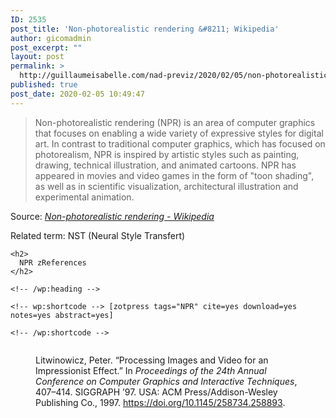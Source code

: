 ```yaml
---
ID: 2535
post_title: 'Non-photorealistic rendering &#8211; Wikipedia'
author: gicomadmin
post_excerpt: ""
layout: post
permalink: >
  http://guillaumeisabelle.com/nad-previz/2020/02/05/non-photorealistic-rendering-wikipedia/
published: true
post_date: 2020-02-05 10:49:47
---
```

> Non-photorealistic rendering (NPR) is an area of computer graphics that focuses on enabling a wide variety of expressive styles for digital art. In contrast to traditional computer graphics, which has focused on photorealism, NPR is inspired by artistic styles such as painting, drawing, technical illustration, and animated cartoons. NPR has appeared in movies and video games in the form of "toon shading", as well as in scientific visualization, architectural illustration and experimental animation. 

Source: *[Non-photorealistic rendering - Wikipedia][1]*

<!-- wp:paragraph -->

Related term: NST (Neural Style Transfert)

<!-- /wp:paragraph -->

<!-- wp:more -->

<!--more-->

<!-- /wp:more -->

<!-- wp:group -->

<div class="wp-block-group">
  <div class="wp-block-group__inner-container">
    <!-- wp:heading -->
    
    <h2>
      NPR zReferences
    </h2>
    
    <!-- /wp:heading -->
    
    <!-- wp:shortcode --> [zotpress tags="NPR" cite=yes download=yes notes=yes abstract=yes] 
    
    <!-- /wp:shortcode -->
  </div>
</div>

<!-- /wp:group -->

<!-- wp:image {"id":2545,"sizeSlug":"large"} --><figure class="wp-block-image size-large">

<img src="http://guillaumeisabelle.com/nad-previz/wp-content/uploads/sites/19/2020/02/image-2.png" alt="" class="wp-image-2545" /><figcaption> Litwinowicz, Peter. “Processing Images and Video for an Impressionist Effect.” In *Proceedings of the 24th Annual Conference on Computer Graphics and Interactive Techniques*, 407–414. SIGGRAPH ’97. USA: ACM Press/Addison-Wesley Publishing Co., 1997. <https://doi.org/10.1145/258734.258893>.  
</figcaption></figure> <!-- /wp:image -->

 [1]: https://en.wikipedia.org/wiki/Non-photorealistic_rendering